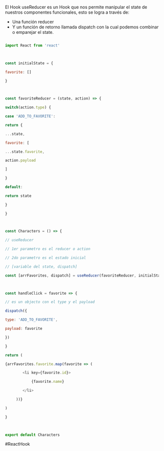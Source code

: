 El Hook useReducer es un Hook que nos permite manipular el state de nuestros componentes funcionales, esto se logra a través de:

- Una función reducer
- Y un función de retorno llamada dispatch con la cual podemos combinar o emparejar el state.

```jsx

import React from 'react'

  

const initialState = {

favorite: []

}

  

const favoriteReducer = (state, action) => {

switch(action.type) {

case 'ADD_TO_FAVORITE':

return {

...state,

favorite: [

...state.favorite,

action.payload

]

}

default: 

return state

}

}

  

const Characters = () => {

// useReducer

// 1er parametro es el reducer o action

// 2do parametro es el estado inicial

// [variable del state, dispatch]

const [arrFavorites, dispatch] = useReducer(favoriteReducer, initialState)

  

const handleClick = favorite => {

// es un objecto con el type y el payload

dispatch({

type: 'ADD_TO_FAVORITE',

payload: favorite

})

}

return (

{arrFavorites.favorite.map(favorite => (

        <li key={favorite.id}>

            {favorite.name}

        </li>

     ))}

)

}

  

export default Characters

```

#ReactHook 